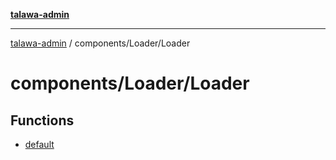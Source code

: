 [**talawa-admin**](../../../README.md)

***

[talawa-admin](../../../README.md) / components/Loader/Loader

# components/Loader/Loader

## Functions

- [default](functions/default.md)
